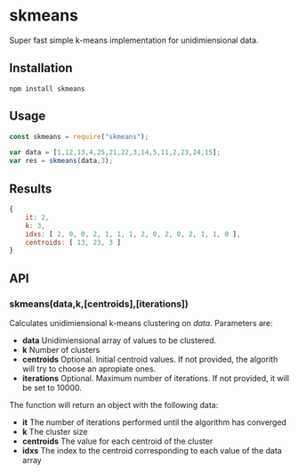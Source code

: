 # skmeans

Super fast simple k-means implementation for unidimiensional data.

## Installation
```
npm install skmeans
```

## Usage
```javascript
const skmeans = require("skmeans");

var data = [1,12,13,4,25,21,22,3,14,5,11,2,23,24,15];
var res = skmeans(data,3);
```

## Results
```javascript
{
	it: 2,
	k: 3,
	idxs: [ 2, 0, 0, 2, 1, 1, 1, 2, 0, 2, 0, 2, 1, 1, 0 ],
	centroids: [ 13, 23, 3 ]
}
```

## API
### skmeans(data,k,[centroids],[iterations])
Calculates unidimiensional k-means clustering on *data*. Parameters are:
* **data** Unidimiensional array of values to be clustered.
* **k** Number of clusters
* **centroids** Optional. Initial centroid values. If not provided, the algorith will try to choose an apropiate ones.
* **iterations** Optional. Maximum number of iterations. If not provided, it will be set to 10000.

The function will return an object with the following data:
* **it** The number of iterations performed until the algorithm has converged
* **k** The cluster size
* **centroids** The value for each centroid of the cluster
* **idxs** The index to the centroid corresponding to each value of the data array
